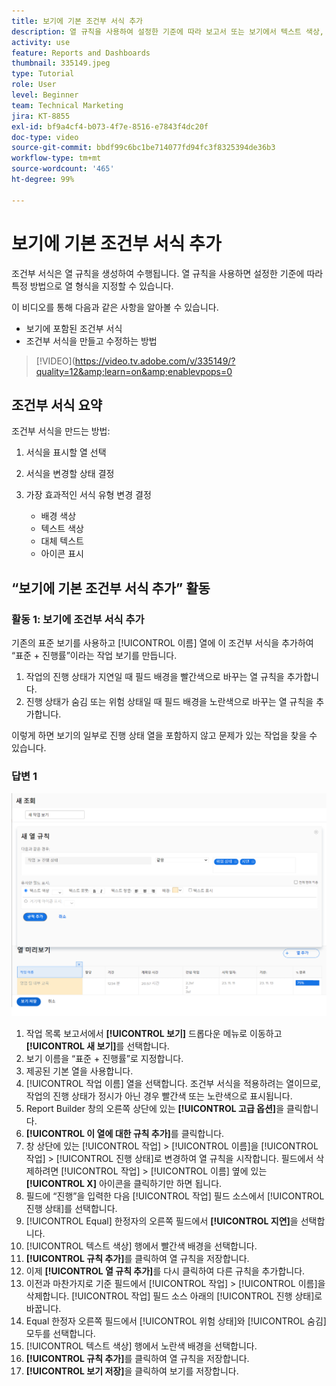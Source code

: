 ```yaml
---
title: 보기에 기본 조건부 서식 추가
description: 열 규칙을 사용하여 설정한 기준에 따라 보고서 또는 보기에서 텍스트 색상, 서식 및 배경 색상을 변경하는 방법을 알아봅니다.
activity: use
feature: Reports and Dashboards
thumbnail: 335149.jpeg
type: Tutorial
role: User
level: Beginner
team: Technical Marketing
jira: KT-8855
exl-id: bf9a4cf4-b073-4f7e-8516-e7843f4dc20f
doc-type: video
source-git-commit: bbdf99c6bc1be714077fd94fc3f8325394de36b3
workflow-type: tm+mt
source-wordcount: '465'
ht-degree: 99%

---
```


# 보기에 기본 조건부 서식 추가

조건부 서식은 열 규칙을 생성하여 수행됩니다. 열 규칙을 사용하면 설정한 기준에 따라 특정 방법으로 열 형식을 지정할 수 있습니다.

이 비디오를 통해 다음과 같은 사항을 알아볼 수 있습니다.

* 보기에 포함된 조건부 서식
* 조건부 서식을 만들고 수정하는 방법

>[!VIDEO](https://video.tv.adobe.com/v/335149/?quality=12&amp;learn=on&amp;enablevpops=0


## 조건부 서식 요약

조건부 서식을 만드는 방법:

1. 서식을 표시할 열 선택
1. 서식을 변경할 상태 결정
1. 가장 효과적인 서식 유형 변경 결정

   * 배경 색상
   * 텍스트 색상
   * 대체 텍스트
   * 아이콘 표시

## “보기에 기본 조건부 서식 추가” 활동

### 활동 1: 보기에 조건부 서식 추가

기존의 표준 보기를 사용하고 [!UICONTROL 이름] 열에 이 조건부 서식을 추가하여 “표준 + 진행률”이라는 작업 보기를 만듭니다.

1. 작업의 진행 상태가 지연일 때 필드 배경을 빨간색으로 바꾸는 열 규칙을 추가합니다.
1. 진행 상태가 숨김 또는 위험 상태일 때 필드 배경을 노란색으로 바꾸는 열 규칙을 추가합니다.

이렇게 하면 보기의 일부로 진행 상태 열을 포함하지 않고 문제가 있는 작업을 찾을 수 있습니다.

### 답변 1

![새 열 규칙을 만드는 화면 이미지](assets/conditional-formatting-exercise.png)

1. 작업 목록 보고서에서 **[!UICONTROL 보기]** 드롭다운 메뉴로 이동하고 **[!UICONTROL 새 보기]**&#x200B;를 선택합니다.
1. 보기 이름을 “표준 + 진행률”로 지정합니다.
1. 제공된 기본 열을 사용합니다.
1. [!UICONTROL 작업 이름] 열을 선택합니다. 조건부 서식을 적용하려는 열이므로, 작업의 진행 상태가 정시가 아닌 경우 빨간색 또는 노란색으로 표시됩니다.
1. Report Builder 창의 오른쪽 상단에 있는 **[!UICONTROL 고급 옵션]**&#x200B;을 클릭합니다.
1. **[!UICONTROL 이 열에 대한 규칙 추가]**&#x200B;를 클릭합니다.
1. 창 상단에 있는 [!UICONTROL 작업] > [!UICONTROL 이름]을 [!UICONTROL 작업] > [!UICONTROL 진행 상태]로 변경하여 열 규칙을 시작합니다. 필드에서 삭제하려면 [!UICONTROL 작업] > [!UICONTROL 이름] 옆에 있는 **[!UICONTROL X]** 아이콘을 클릭하기만 하면 됩니다.
1. 필드에 “진행”을 입력한 다음 [!UICONTROL 작업] 필드 소스에서 [!UICONTROL 진행 상태]를 선택합니다.
1. [!UICONTROL Equal] 한정자의 오른쪽 필드에서 **[!UICONTROL 지연]**&#x200B;을 선택합니다.
1. [!UICONTROL 텍스트 색상] 행에서 빨간색 배경을 선택합니다.
1. **[!UICONTROL 규칙 추가]**&#x200B;를 클릭하여 열 규칙을 저장합니다.
1. 이제 **[!UICONTROL 열 규칙 추가]**&#x200B;를 다시 클릭하여 다른 규칙을 추가합니다.
1. 이전과 마찬가지로 기준 필드에서 [!UICONTROL 작업] > [!UICONTROL 이름]을 삭제합니다. [!UICONTROL 작업] 필드 소스 아래의 [!UICONTROL 진행 상태]로 바꿉니다.
1. Equal 한정자 오른쪽 필드에서 [!UICONTROL 위험 상태]와 [!UICONTROL 숨김] 모두를 선택합니다.
1. [!UICONTROL 텍스트 색상] 행에서 노란색 배경을 선택합니다.
1. **[!UICONTROL 규칙 추가]**&#x200B;를 클릭하여 열 규칙을 저장합니다.
1. **[!UICONTROL 보기 저장]**&#x200B;을 클릭하여 보기를 저장합니다.
